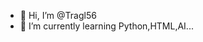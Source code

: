 - 👋 Hi, I’m @Tragl56
- 🌱 I’m currently learning Python,HTML,AI...


<!---
Tragl56/Tragl56 is a ✨ special ✨ repository because its `README.md` (this file) appears on your GitHub profile.
You can click the Preview link to take a look at your changes.
--->
